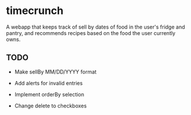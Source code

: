 # timecrunch

A webapp that keeps track of sell by dates of food in the user's fridge and pantry, and recommends recipes based on the food the user currently owns.

## TODO

* Make sellBy MM/DD/YYYY format

* Add alerts for invalid entries

* Implement orderBy selection

* Change delete to checkboxes